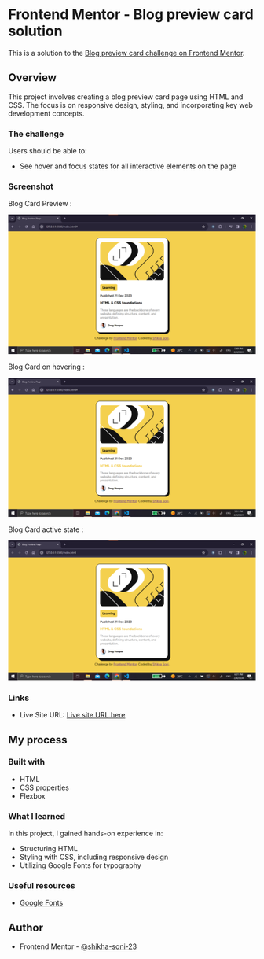 # Frontend Mentor - Blog preview card solution

This is a solution to the [Blog preview card challenge on Frontend Mentor](https://www.frontendmentor.io/challenges/blog-preview-card-ckPaj01IcS).

## Overview

This project involves creating a blog preview card page using HTML and CSS. The focus is on responsive design, styling, and incorporating key web development concepts.

### The challenge

Users should be able to:

- See hover and focus states for all interactive elements on the page

### Screenshot

Blog Card Preview :

![Blog Card](./Screenshots/Screenshot_1.png)

Blog Card on hovering :

![Blog Card on hovering](./Screenshots/Screenshot_2.png)

Blog Card active state :

![Blog Card active state](./Screenshots/Screenshot_3.png)



### Links

- Live Site URL: [Live site URL here](https://your-live-site-url.com)

## My process

### Built with

- HTML
- CSS properties
- Flexbox


### What I learned

In this project, I gained hands-on experience in:

- Structuring HTML
- Styling with CSS, including responsive design
- Utilizing Google Fonts for typography


### Useful resources

- [Google Fonts](https://fonts.google.com/)

## Author

- Frontend Mentor - [@shikha-soni-23](https://www.frontendmentor.io/profile/shikha-soni-23)
